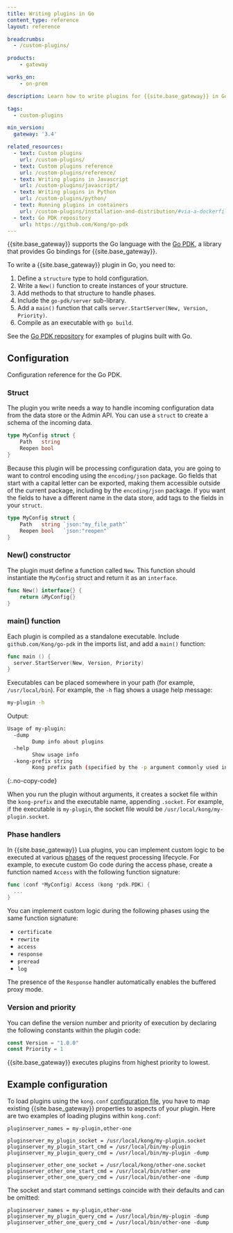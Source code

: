 ```yaml
---
title: Writing plugins in Go
content_type: reference
layout: reference

breadcrumbs:
  - /custom-plugins/

products:
    - gateway

works_on:
    - on-prem

description: Learn how to write plugins for {{site.base_gateway}} in Go.

tags:
  - custom-plugins

min_version:
  gateway: '3.4'

related_resources:
  - text: Custom plugins
    url: /custom-plugins/
  - text: Custom plugins reference
    url: /custom-plugins/reference/
  - text: Writing plugins in Javascript
    url: /custom-plugins/javascript/
  - text: Writing plugins in Python
    url: /custom-plugins/python/
  - text: Running plugins in containers
    url: /custom-plugins/installation-and-distribution/#via-a-dockerfile-or-docker-run-install-and-load
  - text: Go PDK repository
    url: https://github.com/Kong/go-pdk
---
```


{{site.base_gateway}} supports the Go language with the [Go PDK](https://pkg.go.dev/github.com/Kong/go-pdk), a library that provides Go bindings for {{site.base_gateway}}.

To write a {{site.base_gateway}} plugin in Go, you need to:

1. Define a `structure` type to hold configuration.
2. Write a `New()` function to create instances of your structure.
3. Add methods to that structure to handle phases.
4. Include the `go-pdk/server` sub-library.
5. Add a `main()` function that calls `server.StartServer(New, Version, Priority)`.
6. Compile as an executable with `go build`.

See the [Go PDK repository](https://github.com/Kong/go-pdk/tree/master/examples) for examples of plugins built with Go.

## Configuration

Configuration reference for the Go PDK.

<!--vale off-->
### Struct
<!--vale on-->

The plugin you write needs a way to handle incoming configuration data from the data store or the Admin API.
You can use a `struct` to create a schema of the incoming data.

```go
type MyConfig struct {
    Path   string
    Reopen bool
}
```
Because this plugin will be processing configuration data, you are going to want to control encoding using the `encoding/json` package.
Go fields that start with a capital letter can be exported, making them accessible outside of the current package, including by the `encoding/json` package.
If you want the fields to have a different name in the data store, add tags to the fields in your `struct`.

```go
type MyConfig struct {
    Path   string `json:"my_file_path"`
    Reopen bool   `json:"reopen"`
}
```

<!--vale off-->
### New() constructor
<!--vale on-->

The plugin must define a function called `New`.
This function should instantiate the `MyConfig` struct and return it as an `interface`.

```go
func New() interface{} {
    return &MyConfig{}
}
```

<!--vale off-->
### main() function
<!--vale on-->

Each plugin is compiled as a standalone executable. 
Include `github.com/Kong/go-pdk` in the imports list, and add a `main()` function:

```go
func main () {
  server.StartServer(New, Version, Priority)
}
```

Executables can be placed somewhere in your path (for example, `/usr/local/bin`). 
For example, the `-h` flag shows a usage help message:

```sh
my-plugin -h
```

Output:
```sh
Usage of my-plugin:
  -dump
        Dump info about plugins
  -help
        Show usage info
  -kong-prefix string
        Kong prefix path (specified by the -p argument commonly used in the Kong CLI) (default "/usr/local/kong")
```
{:.no-copy-code}

When you run the plugin without arguments, it creates a socket file within the `kong-prefix` and the executable name, appending `.socket`.
For example, if the executable is `my-plugin`, the socket file would be `/usr/local/kong/my-plugin.socket`.

### Phase handlers

In {{site.base_gateway}} Lua plugins, you can implement custom logic to be executed at various [phases](/custom-plugins/handler.lua/) of the request processing lifecycle. 
For example, to execute custom Go code during the access phase, create a function named `Access` with the following function signature:

```go
func (conf *MyConfig) Access (kong *pdk.PDK) {
  ...
}
```

You can implement custom logic during the following phases using the same function signature:

* `certificate`
* `rewrite`
* `access`
* `response`
* `preread`
* `log`

The presence of the `Response` handler automatically enables the buffered proxy mode.

### Version and priority

You can define the version number and priority of execution by declaring the following constants within the plugin code:

```go
const Version = "1.0.0"
const Priority = 1
```

{{site.base_gateway}} executes plugins from highest priority to lowest.

## Example configuration

To load plugins using the `kong.conf` [configuration file](/gateway/configuration/), you have to map existing {{site.base_gateway}} properties to aspects of your plugin.
Here are two examples of loading plugins within `kong.conf`:

```
pluginserver_names = my-plugin,other-one

pluginserver_my_plugin_socket = /usr/local/kong/my-plugin.socket
pluginserver_my_plugin_start_cmd = /usr/local/bin/my-plugin
pluginserver_my_plugin_query_cmd = /usr/local/bin/my-plugin -dump

pluginserver_other_one_socket = /usr/local/kong/other-one.socket
pluginserver_other_one_start_cmd = /usr/local/bin/other-one
pluginserver_other_one_query_cmd = /usr/local/bin/other-one -dump

```

The socket and start command settings coincide with
their defaults and can be omitted:

```
pluginserver_names = my-plugin,other-one
pluginserver_my_plugin_query_cmd = /usr/local/bin/my-plugin -dump
pluginserver_other_one_query_cmd = /usr/local/bin/other-one -dump
```
